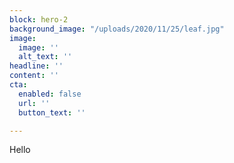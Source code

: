 ```yaml
---
block: hero-2
background_image: "/uploads/2020/11/25/leaf.jpg"
image:
  image: ''
  alt_text: ''
headline: ''
content: ''
cta:
  enabled: false
  url: ''
  button_text: ''

---
```

Hello